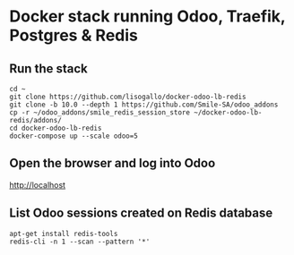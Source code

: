 # Docker stack running Odoo, Traefik, Postgres & Redis

## Run the stack

```
cd ~
git clone https://github.com/lisogallo/docker-odoo-lb-redis
git clone -b 10.0 --depth 1 https://github.com/Smile-SA/odoo_addons
cp -r ~/odoo_addons/smile_redis_session_store ~/docker-odoo-lb-redis/addons/
cd docker-odoo-lb-redis
docker-compose up --scale odoo=5
```

## Open the browser and log into Odoo

[http://localhost](http://localhost)

## List Odoo sessions created on Redis database

    apt-get install redis-tools
    redis-cli -n 1 --scan --pattern '*'
